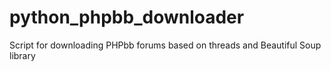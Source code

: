# python_phpbb_downloader
Script for downloading PHPbb forums based on threads and Beautiful Soup library
